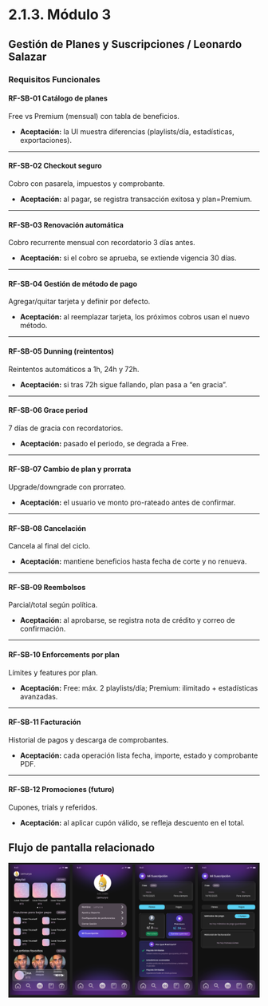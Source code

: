 # 2.1.3. Módulo 3

## Gestión de Planes y Suscripciones / Leonardo Salazar

### Requisitos Funcionales

#### RF-SB-01 Catálogo de planes
Free vs Premium (mensual) con tabla de beneficios.  

- **Aceptación:** la UI muestra diferencias (playlists/día, estadísticas, exportaciones).

---

#### RF-SB-02 Checkout seguro
Cobro con pasarela, impuestos y comprobante.  

- **Aceptación:** al pagar, se registra transacción exitosa y plan=Premium.

---

#### RF-SB-03 Renovación automática
Cobro recurrente mensual con recordatorio 3 días antes.  

- **Aceptación:** si el cobro se aprueba, se extiende vigencia 30 días.

---

#### RF-SB-04 Gestión de método de pago
Agregar/quitar tarjeta y definir por defecto.  

- **Aceptación:** al reemplazar tarjeta, los próximos cobros usan el nuevo método.

---

#### RF-SB-05 Dunning (reintentos)
Reintentos automáticos a 1h, 24h y 72h.  

- **Aceptación:** si tras 72h sigue fallando, plan pasa a “en gracia”.

---

#### RF-SB-06 Grace period
7 días de gracia con recordatorios.  

- **Aceptación:** pasado el periodo, se degrada a Free.

---

#### RF-SB-07 Cambio de plan y prorrata
Upgrade/downgrade con prorrateo.  

- **Aceptación:** el usuario ve monto pro-rateado antes de confirmar.

---

#### RF-SB-08 Cancelación
Cancela al final del ciclo.  

- **Aceptación:** mantiene beneficios hasta fecha de corte y no renueva.

---

#### RF-SB-09 Reembolsos
Parcial/total según política.  

- **Aceptación:** al aprobarse, se registra nota de crédito y correo de confirmación.

---

#### RF-SB-10 Enforcements por plan
Límites y features por plan.  

- **Aceptación:** Free: máx. 2 playlists/día; Premium: ilimitado + estadísticas avanzadas.

---

#### RF-SB-11 Facturación
Historial de pagos y descarga de comprobantes.  

- **Aceptación:** cada operación lista fecha, importe, estado y comprobante PDF.

---

#### RF-SB-12 Promociones (futuro)
Cupones, trials y referidos.  

- **Aceptación:** al aplicar cupón válido, se refleja descuento en el total.

## Flujo de pantalla relacionado
![alt text](image.png) 
